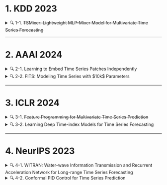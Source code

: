 # 1. KDD 2023

<details>
<summary>🔍 1-1.  <del>TSMixer: Lightweight MLP-Mixer Model for Multivariate Time Series Forecasting</del> </summary>


### 1. TSMixer: Lightweight MLP-Mixer Model for Multivariate Time Series Forecasting

- **论文链接**: [https://arxiv.org/abs/2306.09364](https://arxiv.org/abs/2306.09364)
- **代码链接**: [https://huggingface.co/docs/transformers/main/en/model_doc/patchtsmixer](https://huggingface.co/docs/transformers/main/en/model_doc/patchtsmixer)  <span style="color: red;">代码无法下载</span>

- **一句话总结**: 提出了 TSMixer,这是一种轻量级神经架构,专门由多层感知器(MLP)模块组成,用于修补时间序列的多元预测和表示学习.
- **研究内容**: 
  - Transformer 因其捕获长序列交互的能力而在时间序列预测中广受欢迎.然而,它们对内存和计算的高要求给长期预测带来了关键瓶颈.
  - 为了解决这个问题,我们提出了 **TSMixer**,这是一种轻量级神经架构,专门由多层感知器(MLP)模块组成,用于修补时间序列的多元预测和表示学习.
  - 受到 **MLP-Mixer** 在计算机视觉领域成功的启发,我们对其进行了调整以适应时间序列,解决挑战并引入经过验证的组件以提高准确性.
  - 这包括一种新颖的设计范例,将 **在线协调头** 附加到 MLP-Mixer 主干,用于显式建模时间序列属性,例如层次结构和通道相关性.
  - 我们还提出了一种新颖的 **混合通道建模** 和 **简单门控方法** 的注入,以有效处理跨不同数据集的噪声通道交互和泛化.
  - 通过整合这些轻量级组件,我们显着增强了简单 MLP 结构的学习能力,以最少的计算使用量超越了复杂的 Transformer 模型.
  - 此外,TSMixer 的模块化设计能够与监督学习方法和屏蔽自监督学习方法兼容,使其成为时间序列基础模型的一个有前景的构建块.
  - **TSMixer 在预测方面比最先进的 MLP 和 Transformer 模型高出 8-60%.它还优于 Patch-Transformer 模型的最新强大基准(1-2%),内存和运行时间显着减少(2-3 倍).**

</details>

---

# 2. AAAI 2024

<details>
<summary>🔍 2-1. Learning to Embed Time Series Patches Independently</summary>

### 1. Learning to Embed Time Series Patches Independently
- **论文链接**: [https://arxiv.org/abs/2312.16427](https://arxiv.org/abs/2312.16427)
- **代码链接**: [https://github.com/seunghan96/pits](https://github.com/seunghan96/pits) <span style="color: red;">代码可下载</span>
- **一句话总结**: 认为捕获此类补丁依赖关系可能不是时间序列表示学习的最佳策略；相反,学习独立嵌入补丁会产生更好的时间序列表示.
- **研究内容**: 
  - 掩蔽时间序列建模最近作为时间序列的自监督表示学习策略而受到广泛关注.
  - 受到计算机视觉中屏蔽图像建模的启发,最近的工作首先对时间序列进行修补和部分屏蔽,然后训练 Transformer 通过从未屏蔽的补丁中预测屏蔽的补丁来捕获补丁之间的依赖关系.
  - 然而,我们认为 **捕获此类补丁依赖关系可能不是时间序列表示学习的最佳策略**；相反,**学习独立嵌入补丁会产生更好的时间序列表示**.
  - 具体来说,我们建议使用: 
    1) **简单的补丁重建任务**,它自动编码每个补丁而不查看其他补丁；
    2) **独立嵌入每个补丁的简单的逐补丁 MLP**.
  - 此外,我们引入 **互补对比学习** 来有效地分层捕获相邻时间序列信息.
  - 与最先进的基于 Transformer 的模型相比,我们提出的方法提高了时间序列预测和分类性能,同时在参数数量和训练/推理时间方面更加高效.

</details>

<details>
<summary>🔍 2-2. FITS: Modeling Time Series with $10k$ Parameters</summary>

### 2. FITS: Modeling Time Series with $10k$ Parameters
- **论文链接**: [https://arxiv.org/abs/2307.03756](https://arxiv.org/abs/2307.03756)
- **代码链接**: [https://github.com/VEWOXIC/FITS](https://github.com/VEWOXIC/FITS)<span style="color: red;">代码可下载</span>
- **一句话总结**: 介绍了 FITS,一种轻量级但功能强大的时间序列分析模型.
- **研究内容**: 
  - 在本文中,我们介绍了 **FITS**,一种轻量级但功能强大的时间序列分析模型.
  - 与直接处理原始时域数据的现有模型不同,FITS 的运行原理是可以通过 **复频域中的插值** 来操纵时间序列.
  - 通过丢弃对时间序列数据影响可以忽略不计的 **高频成分**,FITS 实现了与时间序列预测和异常检测任务的最先进模型相当的性能,同时具有仅约10k 参数.
  - 这种轻量级模型可以轻松训练并部署在边缘设备中,为各种应用创造机会.

</details>

---

# 3. ICLR 2024

<details>
<summary>🔍 3-1. <del>Feature Programming for Multivariate Time Series Prediction</del> </summary>

### 1. Feature Programming for Multivariate Time Series Prediction
- **论文链接**: [https://arxiv.org/abs/2306.06252](https://arxiv.org/abs/2306.06252)
- **代码链接**: [https://github.com/SirAlex900/FeatureProgramming](https://github.com/SirAlex900/FeatureProgramming) <span style="color: red;">代码在骑马赶来的路上 去你妈的</span>
- **研究方向**: 多元时间序列预测的特征编程
- **一句话总结**: 引入了用于时间序列建模的可编程特征工程的概念,并提出了特征编程框架.
- **研究内容**: 
  - 我们引入了用于时间序列建模的 **可编程特征工程** 的概念,并提出了 **特征编程框架**.
  - 该框架为嘈杂的多元时间序列生成大量预测特征,同时允许用户以最小的努力合并他们的归纳偏差.
  - 我们框架的关键动机是将任何多元时间序列视为 **细粒度轨迹增量的累积和**,每个增量都由新颖的 **自旋气体动力学 Ising 模型** 控制.
  - 这种细粒度的视角促进了一组 **简约算子的开发**,这些算子以抽象的方式总结多元时间序列,作为大规模自动化特征工程的基础.
  - 在数值上,我们验证了我们的方法在几个合成的和现实世界的噪声时间序列数据集上的有效性.

</details>

<details>
<summary>🔍 3-2. Learning Deep Time-index Models for Time Series Forecasting</summary>

### 2. Learning Deep Time-index Models for Time Series Forecasting
- **论文链接**: [https://proceedings.mlr.press/v202/woo23b.html](https://proceedings.mlr.press/v202/woo23b.html)
- **代码链接**: [https://github.com/salesforce/DeepTime](https://github.com/salesforce/DeepTime) <span style="color: red;">代码可下载</span>
- **研究方向**: 时间序列预测
- **一句话总结**: 提出了 DeepTime,这是一种元优化框架,用于学习深度时间索引模型,克服了一些限制,从而产生了高效且准确的预测模型.
- **研究内容**: 
  - 深度学习已被积极应用于时间序列预测,从而催生了大量属于历史价值模型类别的新方法.
  - 然而,尽管 **时间指数模型** 具有吸引人的特性,例如能够对基础时间序列动态的连续性进行建模,但人们却很少关注它们.
  - 事实上,虽然朴素的深度时间指数模型比经典时间指数模型的手动预定义函数表示更具表现力,但它们不足以进行预测,由于缺乏 **归纳偏差**,无法泛化到看不见的时间步长.
  - 在本文中,我们提出了 **DeepTime**,这是一种元优化框架,用于学习深度时间索引模型,克服了这些限制,从而产生了高效且准确的预测模型.
  - 在长序列时间序列预测设置中对现实世界数据集进行的大量实验表明,我们的方法通过最先进的方法取得了有竞争力的结果,并且非常高效.

</details>

---

# 4. NeurIPS 2023

<details>
<summary>🔍 4-1. WITRAN: Water-wave Information Transmission and Recurrent Acceleration Network for Long-range Time Series Forecasting</summary>

### 1. WITRAN: Water-wave Information Transmission and Recurrent Acceleration Network for Long-range Time Series Forecasting
- **论文链接**: [https://openreview.net/forum?id=y08bkEtNBK](https://openreview.net/forum?id=y08bkEtNBK)
- **代码链接**: [https://github.com/Water2sea/WITRAN](https://github.com/Water2sea/WITRAN)<span style="color: red;">代码可下载</span>
- **关键词**: 长期时间序列预测、信息传递、长期和短期重复模式、全局和局部相关性.
- **一句话总结**: 提出了一种通用的循环加速网络(RAN),将时间复杂度降低到O()同时保持内存复杂度O(L).
- **研究内容**: 
  - 捕获语义信息对于准确的长期时间序列预测至关重要,这涉及对 **全局和局部相关性** 进行建模,以及发现 **长期和短期重复模式**.
  - 以前的工作已经部分地分别解决了这些问题,但未能同时解决所有问题.与此同时,它们的时间和内存复杂性对于长期预测来说仍然不够低.
  - 为了解决捕获不同类型语义信息的挑战,我们提出了一种新颖的 **水波信息传输(WIT)框架**.该框架通过 **双粒度信息传输** 捕获长期和短期重复模式.
  - 它还通过使用 **水平垂直门控选择单元 (HVGSU)** 递归地融合和选择信息来对全局和局部相关性进行建模.
  - 此外,为了提高计算效率,我们提出了一种通用的 **循环加速网络(RAN)**,将时间复杂度降低到O()同时保持内存复杂度O(L).
  - 我们提出的方法称为 **水波信息传输和循环加速网络(WITRAN)**,在远程和超远程时间序列预测任务上分别优于最先进的方法 5.80% 和 14.28%,正如四个基准数据集的实验所证明的.

</details>

<details>
<summary>🔍 4-2. Conformal PID Control for Time Series Prediction</summary>

### 2. Conformal PID Control for Time Series Prediction
- **论文链接**: [https://arxiv.org/abs/2307.16895](https://arxiv.org/abs/2307.16895)
- **代码链接**: [https://github.com/aangelopoulos/conformal-time-series](https://github.com/aangelopoulos/conformal-time-series)<span style="color: red;">代码可下载</span>
- **一句话总结**: 研究时间序列预测的不确定性量化问题,目标是提供具有形式保证的易于使用的算法.
- **研究内容**: 
  - 我们研究时间序列预测的 **不确定性量化问题**,目标是提供具有形式保证的易于使用的算法.
  - 我们提出的算法建立在 **共形预测和控制理论** 的思想之上,能够在在线环境中前瞻性地对共形分数进行建模,并适应由于季节性、趋势和一般分布变化而出现的系统误差.
  - 我们的理论既简化又加强了在线共形预测的现有分析.
  - 对美国全州范围内的 COVID-19 死亡人数进行提前 4 周预测的实验表明,与 CDC 官方通信中使用的集合预报器相比,其覆盖范围有所改善.
  - 我们还使用自回归、Theta、Prophet 和 Transformer 模型进行了预测电力需求、市场回报和温度的实验.
  - 我们提供可扩展的代码库,用于测试我们的方法以及集成新算法、数据集和预测规则.

</details>

